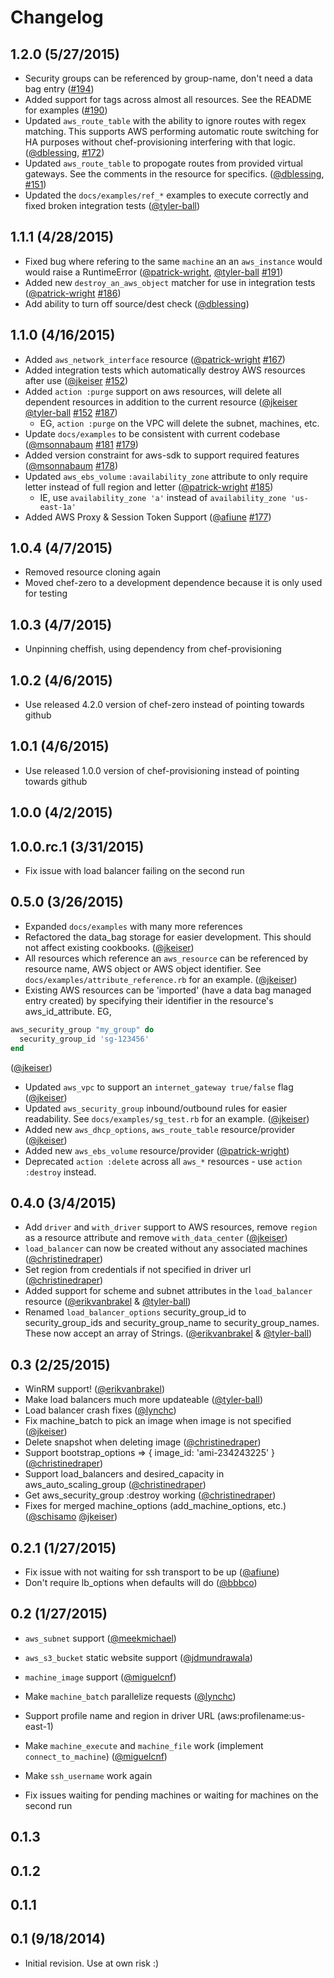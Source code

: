 # Changelog

## 1.2.0 (5/27/2015)

- Security groups can be referenced by group-name, don't need a data bag entry ([#194][])
- Added support for tags across almost all resources.  See the README for examples ([#190][])
- Updated `aws_route_table` with the ability to ignore routes with regex matching.  This supports AWS performing automatic route switching for HA purposes without chef-provisioning interfering with that logic. ([@dblessing][], [#172][])
- Updated `aws_route_table` to propogate routes from provided virtual gateways.  See the comments in the resource for specifics.  ([@dblessing][], [#151][])
- Updated the `docs/examples/ref_*` examples to execute correctly and fixed broken integration tests ([@tyler-ball][])

## 1.1.1 (4/28/2015)

- Fixed bug where refering to the same `machine` an an `aws_instance` would would raise a RuntimeError ([@patrick-wright][], [@tyler-ball][] [#191][])
- Added new `destroy_an_aws_object` matcher for use in integration tests ([@patrick-wright][] [#186][])
- Add ability to turn off source/dest check ([@dblessing][])

## 1.1.0 (4/16/2015)

- Added `aws_network_interface` resource ([@patrick-wright][] [#167][])
- Added integration tests which automatically destroy AWS resources after use ([@jkeiser][] [#152][])
- Added `action :purge` support on aws resources, will delete all dependent resources in addition to the current resource ([@jkeiser][] [@tyler-ball][] [#152][] [#187][])
  - EG, `action :purge` on the VPC will delete the subnet, machines, etc.
- Update `docs/examples` to be consistent with current codebase ([@msonnabaum][] [#181][] [#179][])
- Added version constraint for aws-sdk to support required features ([@msonnabaum][] [#178][])
- Updated `aws_ebs_volume` `:availability_zone` attribute to only require letter instead of full region and letter ([@patrick-wright][] [#185][])
  - IE, use `availability_zone 'a'` instead of `availability_zone 'us-east-1a'`
- Added AWS Proxy & Session Token Support ([@afiune][] [#177][])

## 1.0.4 (4/7/2015)

- Removed resource cloning again
- Moved chef-zero to a development dependence because it is only used for testing

## 1.0.3 (4/7/2015)

- Unpinning cheffish, using dependency from chef-provisioning

## 1.0.2 (4/6/2015)

- Use released 4.2.0 version of chef-zero instead of pointing towards github

## 1.0.1 (4/6/2015)

- Use released 1.0.0 version of chef-provisioning instead of pointing towards github

## 1.0.0 (4/2/2015)
## 1.0.0.rc.1 (3/31/2015)

- Fix issue with load balancer failing on the second run

## 0.5.0 (3/26/2015)

- Expanded `docs/examples` with many more references
- Refactored the data_bag storage for easier development.  This should not affect existing cookbooks. ([@jkeiser][])
- All resources which reference an `aws_resource` can be referenced by resource name, AWS object or AWS object identifier.  See `docs/examples/attribute_reference.rb` for an example. ([@jkeiser][])
- Existing AWS resources can be 'imported' (have a data bag managed entry created) by specifying their identifier in the resource's aws_id_attribute.  EG,
```ruby
aws_security_group "my_group" do
  security_group_id 'sg-123456'
end
```
([@jkeiser][])
- Updated `aws_vpc` to support an `internet_gateway true/false` flag ([@jkeiser][])
- Updated `aws_security_group` inbound/outbound rules for easier readability.  See `docs/examples/sg_test.rb` for an example. ([@jkeiser][])
- Added new `aws_dhcp_options`, `aws_route_table` resource/provider ([@jkeiser][])
- Added new `aws_ebs_volume` resource/provider ([@patrick-wright][])
- Deprecated `action :delete` across all `aws_*` resources - use `action :destroy` instead.

## 0.4.0 (3/4/2015)

- Add `driver` and `with_driver` support to AWS resources, remove `region` as a resource attribute and remove `with_data_center` ([@jkeiser][])
- `load_balancer` can now be created without any associated machines ([@christinedraper][])
- Set region from credentials if not specified in driver url ([@christinedraper][])
- Added support for scheme and subnet attributes in the `load_balancer` resource ([@erikvanbrakel][] & [@tyler-ball][])
- Renamed `load_balancer_options` security_group_id to security_group_ids and security_group_name to security_group_names.  These now accept an array of Strings. ([@erikvanbrakel][] & [@tyler-ball][])


## 0.3 (2/25/2015)

- WinRM support! ([@erikvanbrakel][])
- Make load balancers much more updateable ([@tyler-ball][])
- Load balancer crash fixes ([@lynchc][])
- Fix machine_batch to pick an image when image is not specified ([@jkeiser][])
- Delete snapshot when deleting image ([@christinedraper][])
- Support bootstrap_options => { image_id: 'ami-234243225' } ([@christinedraper][])
- Support load_balancers and desired_capacity in aws_auto_scaling_group ([@christinedraper][])
- Get aws_security_group :destroy working ([@christinedraper][])
- Fixes for merged machine_options (add_machine_options, etc.) ([@schisamo][] [@jkeiser][])

## 0.2.1 (1/27/2015)

- Fix issue with not waiting for ssh transport to be up ([@afiune][])
- Don't require lb_options when defaults will do ([@bbbco][])

## 0.2 (1/27/2015)

- `aws_subnet` support ([@meekmichael][])
- `aws_s3_bucket` static website support ([@jdmundrawala][])
- `machine_image` support ([@miguelcnf][])
- Make `machine_batch` parallelize requests ([@lynchc][])
- Support profile name and region in driver URL (aws:profilename:us-east-1)
- Make `machine_execute` and `machine_file` work (implement `connect_to_machine`) ([@miguelcnf][])

- Make `ssh_username` work again
- Fix issues waiting for pending machines or waiting for machines on the second run

## 0.1.3

## 0.1.2

## 0.1.1

## 0.1 (9/18/2014)

- Initial revision.  Use at own risk :)

<!--- The following link definition list is generated by PimpMyChangelog --->
[#151]: https://github.com/chef/chef-provisioning-aws/issues/151
[#152]: https://github.com/chef/chef-provisioning-aws/issues/152
[#167]: https://github.com/chef/chef-provisioning-aws/issues/167
[#172]: https://github.com/chef/chef-provisioning-aws/issues/172
[#177]: https://github.com/chef/chef-provisioning-aws/issues/177
[#178]: https://github.com/chef/chef-provisioning-aws/issues/178
[#179]: https://github.com/chef/chef-provisioning-aws/issues/179
[#181]: https://github.com/chef/chef-provisioning-aws/issues/181
[#185]: https://github.com/chef/chef-provisioning-aws/issues/185
[#186]: https://github.com/chef/chef-provisioning-aws/issues/186
[#187]: https://github.com/chef/chef-provisioning-aws/issues/187
[#190]: https://github.com/chef/chef-provisioning-aws/issues/190
[#191]: https://github.com/chef/chef-provisioning-aws/issues/191
[#194]: https://github.com/chef/chef-provisioning-aws/issues/194
[@afiune]: https://github.com/afiune
[@bbbco]: https://github.com/bbbco
[@christinedraper]: https://github.com/christinedraper
[@dblessing]: https://github.com/dblessing
[@erikvanbrakel]: https://github.com/erikvanbrakel
[@jdmundrawala]: https://github.com/jdmundrawala
[@jkeiser]: https://github.com/jkeiser
[@lynchc]: https://github.com/lynchc
[@meekmichael]: https://github.com/meekmichael
[@miguelcnf]: https://github.com/miguelcnf
[@msonnabaum]: https://github.com/msonnabaum
[@patrick-wright]: https://github.com/patrick-wright
[@schisamo]: https://github.com/schisamo
[@tyler-ball]: https://github.com/tyler-ball